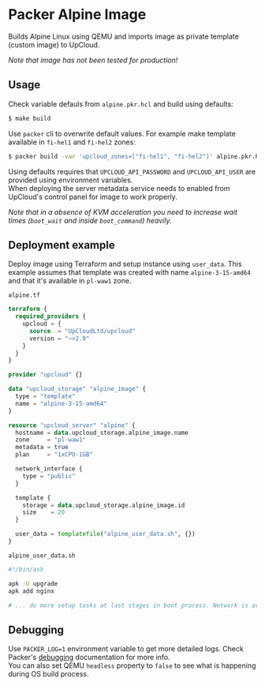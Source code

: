 # Packer Alpine Image

Builds Alpine Linux using QEMU and imports image as private template (custom image) to UpCloud.

_Note that image has not been tested for production!_

## Usage
Check variable defauls from `alpine.pkr.hcl` and build using defaults:
```bash
$ make build
```
Use `packer` cli to overwrite default values. For example make template available in `fi-hel1` and `fi-hel2` zones:
```bash
$ packer build -var 'upcloud_zones=["fi-hel1", "fi-hel2"]' alpine.pkr.hcl
```
Using defaults requires that `UPCLOUD_API_PASSWORD` and `UPCLOUD_API_USER` are provided using environment variables.  
When deploying the server metadata service needs to enabled from UpCloud's control panel for image to work properly.  

_Note that in a absence of KVM acceleration you need to increase wait times (`boot_wait` and inside `boot_command`) heavily._
## Deployment example

Deploy image using Terraform and setup instance using `user_data`. This example assumes that template was created with name `alpine-3-15-amd64` and that it's available in `pl-waw1` zone.

`alpine.tf`
```terraform
terraform {
  required_providers {
    upcloud = {
      source  = "UpCloudLtd/upcloud"
      version = "~>2.0"
    }
  }
}

provider "upcloud" {}

data "upcloud_storage" "alpine_image" {
  type = "template"
  name = "alpine-3-15-amd64"
}

resource "upcloud_server" "alpine" {
  hostname = data.upcloud_storage.alpine_image.name
  zone     = "pl-waw1"
  metadata = true
  plan     = "1xCPU-1GB"

  network_interface {
    type = "public"
  }

  template {
    storage = data.upcloud_storage.alpine_image.id
    size    = 20
  }

  user_data = templatefile("alpine_user_data.sh", {}) 
}
```

`alpine_user_data.sh`
```sh
#!/bin/ash

apk -U upgrade
apk add nginx

# ... do more setup tasks at last stages in boot process. Network is available at this point.
```
## Debugging
Use `PACKER_LOG=1` environment variable to get more detailed logs. Check Packer's [debugging](https://www.packer.io/docs/debugging) documentation for more info.   
You can also set QEMU `headless` property to `false` to see what is happening during OS build process.